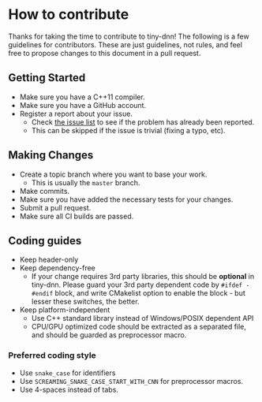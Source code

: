 How to contribute
========

Thanks for taking the time to contribute to tiny-dnn! The following is a few guidelines for contributors.
These are just guidelines, not rules, and feel free to propose changes to this document in a pull request. 

## Getting Started
- Make sure you have a C++11 compiler.
- Make sure you have a GitHub account.
- Register a report about your issue.
    - Check [the issue list](https://github.com/tiny-dnn/tiny-dnn/issues) to see if the problem has already been reported.
    - This can be skipped if the issue is trivial (fixing a typo, etc).

## Making Changes
- Create a topic branch where you want to base your work.
    - This is usually the ```master``` branch.
- Make commits.
- Make sure you have added the necessary tests for your changes.
- Submit a pull request.
- Make sure all CI builds are passed.

## Coding guides
- Keep header-only
- Keep dependency-free
    - If your change requires 3rd party libraries, this should be __optional__ in tiny-dnn.
    Please guard your 3rd party dependent code by ```#ifdef - #endif``` block, and write CMakelist option to enable the block - 
    but lesser these switches, the better.
- Keep platform-independent
    - Use C++ standard library instead of Windows/POSIX dependent API
    - CPU/GPU optimized code should be extracted as a separated file, and should be guarded as preprocessor macro.

### Preferred coding style 
- Use ```snake_case``` for identifiers
- Use ```SCREAMING_SNAKE_CASE_START_WITH_CNN``` for preprocessor macros.
- Use 4-spaces instead of tabs.
